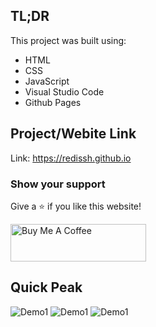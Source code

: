 ## TL;DR

This project was built using:

- HTML
- CSS
- JavaScript
- Visual Studio Code
- Github Pages

## Project/Webite Link

Link: https://redissh.github.io 

### Show your support

Give a ⭐ if you like this website!

<a href="https://www.buymeacoffee.com/soumyajit4419" target="_blank"><img src="https://cdn.buymeacoffee.com/buttons/v2/default-violet.png" alt="Buy Me A Coffee" height= "60px" width= "217px" ></a>

## Quick Peak
<img alt="Demo1" src="" />
<img alt="Demo1" src="" />
<img alt="Demo1" src="" />
